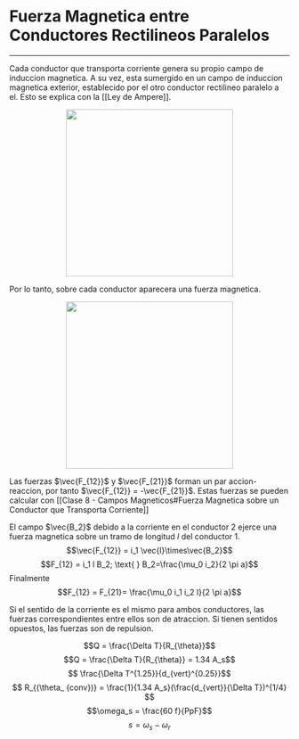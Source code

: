 # Fuerza Magnetica entre Conductores Rectilineos Paralelos
---
Cada conductor que transporta corriente genera su propio campo de induccion magnetica. A su vez, esta sumergido en un campo de induccion magnetica exterior, establecido por el otro conductor rectilineo paralelo a el. Esto se explica con la [[Ley de Ampere]].

<p align="center">
	<img src="http://3.bp.blogspot.com/_wF2EKZQXMCw/SjsE0-QW3CI/AAAAAAAAAGE/YAJ72-E7tKY/s320/8.JPG" width="300px" width="300px"/>
</p>

Por lo tanto, sobre cada conductor aparecera una fuerza magnetica.

<p align="center">
	<img src="http://agrega.juntadeandalucia.es/repositorio/12062017/1f/es-an_2017061212_9135039/AtractionTwoWires.svg.png" width="300px" width="300px"/>
</p>

Las fuerzas $\vec{F_{12}}$ y $\vec{F_{21}}$ forman un par accion-reaccion, por tanto $\vec{F_{12}} = -\vec{F_{21}}$. Estas fuerzas se pueden calcular con [[Clase 8 - Campos Magneticos#Fuerza Magnetica sobre un Conductor que Transporta Corriente]]

El campo $\vec{B_2}$ debido a la corriente en el conductor 2 ejerce una fuerza magnetica sobre un tramo de longitud $l$ del conductor 1.
$$\vec{F_{12}} = i_1 \vec{l}\times\vec{B_2}$$
$$F_{12} = i_1 l B_2; \text{  } B_2=\frac{\mu_0 i_2}{2 \pi a}$$
Finalmente
$$F_{12} = F_{21}= \frac{\mu_0 i_1 i_2 l}{2 \pi a}$$

Si el sentido de la corriente es el mismo para ambos conductores, las fuerzas correspondientes entre ellos son de atraccion. Si tienen sentidos opuestos, las fuerzas son de repulsion.



$$Q = \frac{\Delta T}{R_{\theta}}$$
$$Q = \frac{\Delta T}{R_{\theta}} = 1.34 A_s$$
$$ \frac{\Delta T^{1.25}}{d_{vert}^{0.25}}$$
$$ R_{(\theta_ {conv})} = \frac{1}{1.34 A_s}(\frac{d_{vert}}{\Delta T})^{1/4} $$
$$\omega_s = \frac{60 f}{PpF}$$
$$ s = \omega_s - \omega_r$$